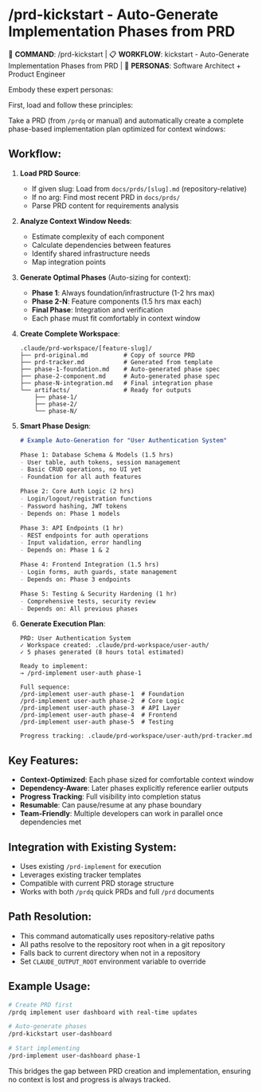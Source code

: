 # /prd-kickstart - Auto-Generate Implementation Phases from PRD

🎯 **COMMAND**: /prd-kickstart | 📋 **WORKFLOW**: kickstart - Auto-Generate Implementation Phases from PRD | 👤 **PERSONAS**: Software Architect + Product Engineer

Embody these expert personas:
<!-- INCLUDE: system/personas.md#SOFTWARE_ARCHITECT -->
<!-- INCLUDE: system/personas.md#PRODUCT_ENGINEER -->

First, load and follow these principles:
<!-- INCLUDE: system/principles.md#CORE_PRINCIPLES -->

Take a PRD (from `/prdq` or manual) and automatically create a complete phase-based implementation plan optimized for context windows:

## Workflow:

1. **Load PRD Source**:
   - If given slug: Load from `docs/prds/[slug].md` (repository-relative)  
   - If no arg: Find most recent PRD in `docs/prds/`
   - Parse PRD content for requirements analysis

2. **Analyze Context Window Needs**:
   - Estimate complexity of each component
   - Calculate dependencies between features  
   - Identify shared infrastructure needs
   - Map integration points

3. **Generate Optimal Phases** (Auto-sizing for context):
   - **Phase 1**: Always foundation/infrastructure (1-2 hrs max)
   - **Phase 2-N**: Feature components (1.5 hrs max each)
   - **Final Phase**: Integration and verification
   - Each phase must fit comfortably in context window

4. **Create Complete Workspace**:
   ```
   .claude/prd-workspace/[feature-slug]/
   ├── prd-original.md          # Copy of source PRD
   ├── prd-tracker.md           # Generated from template
   ├── phase-1-foundation.md    # Auto-generated phase spec
   ├── phase-2-component.md     # Auto-generated phase spec
   ├── phase-N-integration.md   # Final integration phase
   └── artifacts/               # Ready for outputs
       ├── phase-1/
       ├── phase-2/
       └── phase-N/
   ```

5. **Smart Phase Design**:
   ```markdown
   # Example Auto-Generation for "User Authentication System"
   
   Phase 1: Database Schema & Models (1.5 hrs)
   - User table, auth tokens, session management
   - Basic CRUD operations, no UI yet
   - Foundation for all auth features
   
   Phase 2: Core Auth Logic (2 hrs) 
   - Login/logout/registration functions
   - Password hashing, JWT tokens
   - Depends on: Phase 1 models
   
   Phase 3: API Endpoints (1 hr)
   - REST endpoints for auth operations
   - Input validation, error handling
   - Depends on: Phase 1 & 2
   
   Phase 4: Frontend Integration (1.5 hrs)
   - Login forms, auth guards, state management
   - Depends on: Phase 3 endpoints
   
   Phase 5: Testing & Security Hardening (1 hr)
   - Comprehensive tests, security review
   - Depends on: All previous phases
   ```

6. **Generate Execution Plan**:
   ```
   PRD: User Authentication System
   ✓ Workspace created: .claude/prd-workspace/user-auth/
   ✓ 5 phases generated (8 hours total estimated)
   
   Ready to implement:
   → /prd-implement user-auth phase-1
   
   Full sequence:
   /prd-implement user-auth phase-1  # Foundation
   /prd-implement user-auth phase-2  # Core Logic  
   /prd-implement user-auth phase-3  # API Layer
   /prd-implement user-auth phase-4  # Frontend
   /prd-implement user-auth phase-5  # Testing
   
   Progress tracking: .claude/prd-workspace/user-auth/prd-tracker.md
   ```

## Key Features:

- **Context-Optimized**: Each phase sized for comfortable context window
- **Dependency-Aware**: Later phases explicitly reference earlier outputs
- **Progress Tracking**: Full visibility into completion status
- **Resumable**: Can pause/resume at any phase boundary
- **Team-Friendly**: Multiple developers can work in parallel once dependencies met

## Integration with Existing System:

- Uses existing `/prd-implement` for execution
- Leverages existing tracker templates  
- Compatible with current PRD storage structure
- Works with both `/prdq` quick PRDs and full `/prd` documents

## Path Resolution:
- This command automatically uses repository-relative paths
- All paths resolve to the repository root when in a git repository
- Falls back to current directory when not in a repository
- Set `CLAUDE_OUTPUT_ROOT` environment variable to override

## Example Usage:
```bash
# Create PRD first
/prdq implement user dashboard with real-time updates

# Auto-generate phases
/prd-kickstart user-dashboard

# Start implementing 
/prd-implement user-dashboard phase-1
```

This bridges the gap between PRD creation and implementation, ensuring no context is lost and progress is always tracked.
